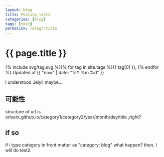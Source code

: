 ```yaml
---
layout: blog
title: Posting test1
categories: [blog]
tags: [test]
permalink: /blog/:title
---
```


# {{ page.title }}
<span>{% include svg/tag.svg %}{% for tag in site.tags %}{{ tag[0] }},&nbsp;{% endfor %}&nbsp;Updated at&nbsp;{{ "now" | date: "%Y.%m.%d" }}</span>

I understood Jelyll maybe....
## 可能性
structure of url is
oriverk.github.io/category1/category2/year/month/day/title
,right?

## if so
if i type category in front matter as "category: blog"
what happen?
then, I will do test2.

